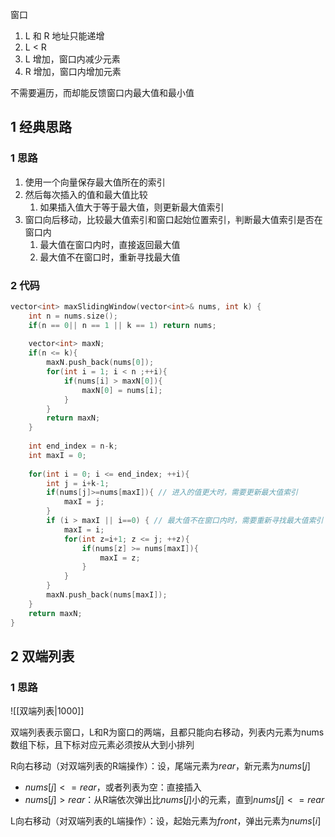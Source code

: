 窗口

1. L 和 R 地址只能递增
2. L < R
3. L 增加，窗口内减少元素
4. R 增加，窗口内增加元素

不需要遍历，而却能反馈窗口内最大值和最小值

## 1 经典思路

### 1 思路

1. 使用一个向量保存最大值所在的索引
2. 然后每次插入的值和最大值比较
	1. 如果插入值大于等于最大值，则更新最大值索引
3. 窗口向后移动，比较最大值索引和窗口起始位置索引，判断最大值索引是否在窗口内
	1. 最大值在窗口内时，直接返回最大值
	2. 最大值不在窗口时，重新寻找最大值

### 2 代码

```C++
vector<int> maxSlidingWindow(vector<int>& nums, int k) {
	int n = nums.size();
	if(n == 0|| n == 1 || k == 1) return nums;
	
	vector<int> maxN;
	if(n <= k){
		maxN.push_back(nums[0]);
		for(int i = 1; i < n ;++i){
			if(nums[i] > maxN[0]){
				maxN[0] = nums[i];
			}
		}
		return maxN;
	}
	  
	int end_index = n-k;
	int maxI = 0;
	
	for(int i = 0; i <= end_index; ++i){
		int j = i+k-1;
		if(nums[j]>=nums[maxI]){ // 进入的值更大时，需要更新最大值索引
			maxI = j;
		}
		if (i > maxI || i==0) { // 最大值不在窗口内时，需要重新寻找最大值索引
			maxI = i;
			for(int z=i+1; z <= j; ++z){
				if(nums[z] >= nums[maxI]){
					maxI = z;
				}
			}
		}
		maxN.push_back(nums[maxI]);
	}
	return maxN;
}
```

## 2 双端列表

### 1 思路

![[双端列表|1000]]

双端列表表示窗口，L和R为窗口的两端，且都只能向右移动，列表内元素为nums数组下标，且下标对应元素必须按从大到小排列

R向右移动（对双端列表的R端操作）：设，尾端元素为$rear$，新元素为$nums[j]$

+ $nums[j] <= rear$，或者列表为空：直接插入
+ $nums[j]>rear$：从R端依次弹出比$nums[j]$小的元素，直到$nums[j]<=rear$

L向右移动（对双端列表的L端操作）：设，起始元素为$front$，弹出元素为$nums[i]$
